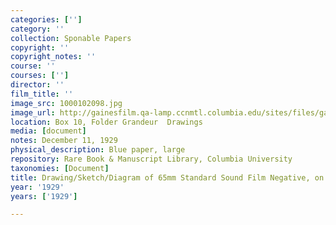```yaml
---
categories: ['']
category: ''
collection: Sponable Papers
copyright: ''
copyright_notes: ''
course: ''
courses: ['']
director: ''
film_title: ''
image_src: 1000102098.jpg
image_url: http://gainesfilm.qa-lamp.ccnmtl.columbia.edu/sites/files/gainesfilm/images/1000102098.jpg
location: Box 10, Folder Grandeur  Drawings
media: [document]
notes: December 11, 1929
physical_description: Blue paper, large
repository: Rare Book & Manuscript Library, Columbia University
taxonomies: [Document]
title: Drawing/Sketch/Diagram of 65mm Standard Sound Film Negative, on blue paper
year: '1929'
years: ['1929']

---
```

